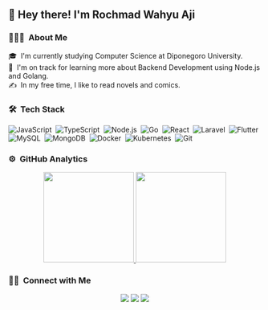 <h2>👋 Hey there! I'm Rochmad Wahyu Aji</h2>

<!-- ## 👋 &nbsp;Hey there! I'm Rochmad Wahyu Aji -->

### 👨🏻‍💻 &nbsp;About Me

🎓 &nbsp;I'm currently studying Computer Science at Diponegoro University.\
🌱 &nbsp;I'm on track for learning more about Backend Development using Node.js and Golang.\
✍️ &nbsp;In my free time, I like to read novels and comics.

### 🛠 &nbsp;Tech Stack

![JavaScript](https://img.shields.io/badge/-JavaScript-05122A?style=flat&logo=javascript)&nbsp;
![TypeScript](https://img.shields.io/badge/-TypeScript-05122A?style=flat&logo=typescript)&nbsp;
![Node.js](https://img.shields.io/badge/-Node.js-05122A?style=flat&logo=node.js)&nbsp;
![Go](https://img.shields.io/badge/-Go-05122A?style=flat&logo=go)&nbsp;
![React](https://img.shields.io/badge/-React-05122A?style=flat&logo=react)&nbsp;
![Laravel](https://img.shields.io/badge/-Laravel-05122A?style=flat&logo=laravel)&nbsp;
![Flutter](https://img.shields.io/badge/-Flutter-05122A?style=flat&logo=flutter)&nbsp;
![MySQL](https://img.shields.io/badge/-MySQL-05122A?style=flat&logo=mysql)&nbsp;
![MongoDB](https://img.shields.io/badge/-MongoDB-05122A?style=flat&logo=mongodb)&nbsp;
![Docker](https://img.shields.io/badge/-Docker-05122A?style=flat&logo=docker)&nbsp;
![Kubernetes](https://img.shields.io/badge/-Kubernetes-05122A?style=flat&logo=kubernetes)&nbsp;
![Git](https://img.shields.io/badge/-Git-05122A?style=flat&logo=git)&nbsp;

### ⚙️ &nbsp;GitHub Analytics

<p align="center">
<a href="https://github.com/rochmad7">
  <img height="180em" src="https://github-readme-stats-eight-theta.vercel.app/api?username=rochmad7&show_icons=true&theme=algolia&include_all_commits=true&count_private=true"/>
  <img height="180em" src="https://github-readme-stats-eight-theta.vercel.app/api/top-langs/?username=rochmad7&layout=compact&langs_count=8&theme=algolia"/>
</a>
</p>

### 🤝🏻 &nbsp;Connect with Me

<p align="center">
<a href="https://linkedin.com/in/rochmad7"><img src="https://img.shields.io/badge/-Rochmad%20Wahyu%20Aji-0077B5?style=flat&logo=Linkedin&logoColor=white"/></a>
<a href="mailto:rochmad.wa@gmail.com"><img src="https://img.shields.io/badge/-rochmad.wa@gmail.com-D14836?style=flat&logo=Gmail&logoColor=white"/></a>
<a href="https://facebook.com/rochmad.wa"><img src="https://img.shields.io/badge/-Rochmad-1877F2?style=flat&logo=Facebook&logoColor=white"/></a>
</p>
